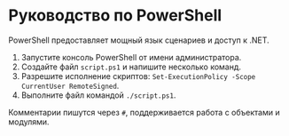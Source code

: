 # Руководство по PowerShell

PowerShell предоставляет мощный язык сценариев и доступ к .NET.

1. Запустите консоль PowerShell от имени администратора.
2. Создайте файл `script.ps1` и напишите несколько команд.
3. Разрешите исполнение скриптов: `Set-ExecutionPolicy -Scope CurrentUser RemoteSigned`.
4. Выполните файл командой `./script.ps1`.

Комментарии пишутся через `#`, поддерживается работа с объектами и модулями.
